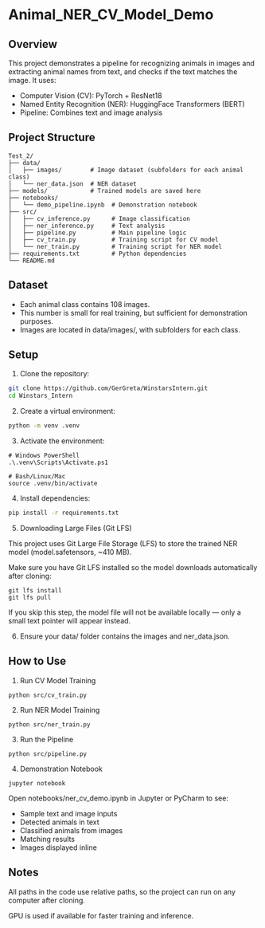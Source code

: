 # Animal_NER_CV_Model_Demo

## Overview

This project demonstrates a pipeline for recognizing animals in images and extracting animal names from text, and checks if the text matches the image. It uses:
- Computer Vision (CV): PyTorch + ResNet18
- Named Entity Recognition (NER): HuggingFace Transformers (BERT)
- Pipeline: Combines text and image analysis

## Project Structure
```
Test_2/
├── data/
│   ├── images/        # Image dataset (subfolders for each animal class)
│   └── ner_data.json  # NER dataset
├── models/            # Trained models are saved here
├── notebooks/
│   └── demo_pipeline.ipynb  # Demonstration notebook
├── src/
│   ├── cv_inference.py      # Image classification
│   ├── ner_inference.py     # Text analysis
│   ├── pipeline.py          # Main pipeline logic
│   ├── cv_train.py          # Training script for CV model
│   └── ner_train.py         # Training script for NER model
├── requirements.txt         # Python dependencies
└── README.md
```

## Dataset
- Each animal class contains 108 images.
- This number is small for real training, but sufficient for demonstration purposes.
- Images are located in data/images/, with subfolders for each class.

## Setup
1. Clone the repository:
```bash
git clone https://github.com/GerGreta/WinstarsIntern.git
cd Winstars_Intern
```

2. Create a virtual environment:
```bash
python -m venv .venv
```

3. Activate the environment:
```
# Windows PowerShell
.\.venv\Scripts\Activate.ps1

# Bash/Linux/Mac
source .venv/bin/activate
```

4. Install dependencies:
```bash
pip install -r requirements.txt
```

5. Downloading Large Files (Git LFS)

  This project uses Git Large File Storage (LFS) to store the trained NER model (model.safetensors, ~410 MB).
  
  Make sure you have Git LFS installed so the model downloads automatically after cloning:
```
git lfs install
git lfs pull
```
  
  If you skip this step, the model file will not be available locally — only a small text pointer will appear instead.

6. Ensure your data/ folder contains the images and ner_data.json.


## How to Use
1. Run CV Model Training
```
python src/cv_train.py
```
2. Run NER Model Training
```
python src/ner_train.py
```
3. Run the Pipeline
```
python src/pipeline.py
```
4. Demonstration Notebook
```
jupyter notebook
```

Open notebooks/ner_cv_demo.ipynb in Jupyter or PyCharm to see:
- Sample text and image inputs
- Detected animals in text
- Classified animals from images
- Matching results
- Images displayed inline


## Notes

All paths in the code use relative paths, so the project can run on any computer after cloning.

GPU is used if available for faster training and inference.
